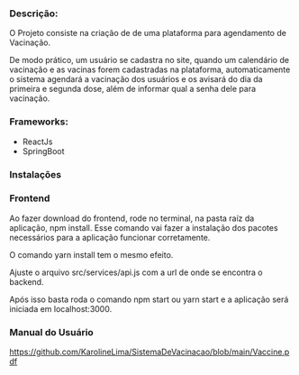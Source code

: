  ### Descrição:

O Projeto consiste na criação de de uma plataforma para agendamento de Vacinação.

De modo prático, um usuário se cadastra no site, quando um calendário de vacinação e as vacinas forem cadastradas na plataforma, automaticamente o sistema agendará a vacinação dos usuários e os avisará do dia da primeira e segunda dose, além de informar qual a senha dele para vacinação.

### Frameworks:

* ReactJs
* SpringBoot

### Instalações


### Frontend

Ao fazer download do frontend, rode no terminal, na pasta raíz da aplicação, npm install. Esse comando vai fazer a instalação dos pacotes necessários para a aplicação funcionar corretamente.

O comando yarn install tem o mesmo efeito.

Ajuste o arquivo src/services/api.js com a url de onde se encontra o backend.

Após isso basta roda o comando npm start ou yarn start e a aplicação será iniciada em localhost:3000.

### Manual do Usuário

https://github.com/KarolineLima/SistemaDeVacinacao/blob/main/Vaccine.pdf